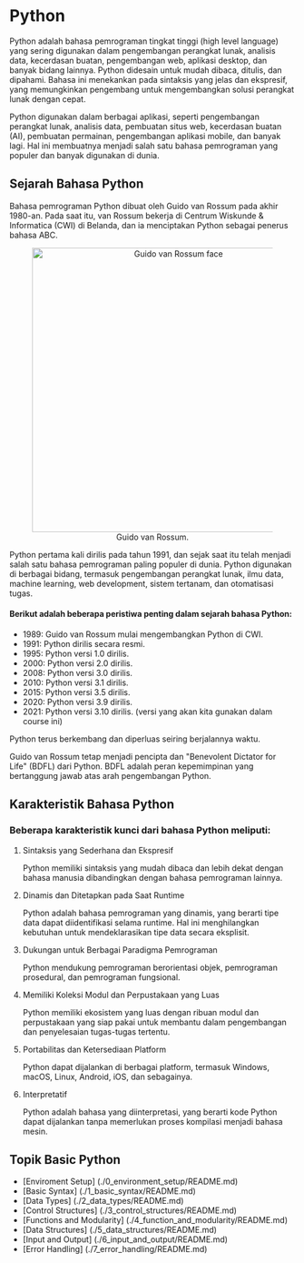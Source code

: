 # Python

Python adalah bahasa pemrograman tingkat tinggi (high level language) yang sering digunakan dalam pengembangan perangkat lunak, analisis data, kecerdasan buatan, pengembangan web, aplikasi desktop, dan banyak bidang lainnya. Python didesain untuk mudah dibaca, ditulis, dan dipahami. Bahasa ini menekankan pada sintaksis yang jelas dan ekspresif, yang memungkinkan pengembang untuk mengembangkan solusi perangkat lunak dengan cepat.

Python digunakan dalam berbagai aplikasi, seperti pengembangan perangkat lunak, analisis data, pembuatan situs web, kecerdasan buatan (AI), pembuatan permainan, pengembangan aplikasi mobile, dan banyak lagi. Hal ini membuatnya menjadi salah satu bahasa pemrograman yang populer dan banyak digunakan di dunia.

## Sejarah Bahasa Python

Bahasa pemrograman Python dibuat oleh Guido van Rossum pada akhir 1980-an. Pada saat itu, van Rossum bekerja di Centrum Wiskunde & Informatica (CWI) di Belanda, dan ia menciptakan Python sebagai penerus bahasa ABC.

<figure align="center">
    <img src="https://gvanrossum.github.io/images/guido-headshot-2019.jpg"
         alt="Guido van Rossum face" width="500" center>
    <figcaption>Guido van Rossum.</figcaption>
</figure>
<!-- ![alt Guido van Rossum face](https://gvanrossum.github.io/images/guido-headshot-2019.jpg "Guido van Rossum") -->

Python pertama kali dirilis pada tahun 1991, dan sejak saat itu telah menjadi salah satu bahasa pemrograman paling populer di dunia. Python digunakan di berbagai bidang, termasuk pengembangan perangkat lunak, ilmu data, machine learning, web development, sistem tertanam, dan otomatisasi tugas.

#### Berikut adalah beberapa peristiwa penting dalam sejarah bahasa Python:

- 1989: Guido van Rossum mulai mengembangkan Python di CWI.
- 1991: Python dirilis secara resmi.
- 1995: Python versi 1.0 dirilis.
- 2000: Python versi 2.0 dirilis.
- 2008: Python versi 3.0 dirilis.
- 2010: Python versi 3.1 dirilis.
- 2015: Python versi 3.5 dirilis.
- 2020: Python versi 3.9 dirilis.
- 2021: Python versi 3.10 dirilis. (versi yang akan kita gunakan dalam course ini)

Python terus berkembang dan diperluas seiring berjalannya waktu.

Guido van Rossum tetap menjadi pencipta dan "Benevolent Dictator for Life" (BDFL) dari Python. BDFL adalah peran kepemimpinan yang bertanggung jawab atas arah pengembangan Python.

## Karakteristik Bahasa Python

### Beberapa karakteristik kunci dari bahasa Python meliputi:

1. Sintaksis yang Sederhana dan Ekspresif

   Python memiliki sintaksis yang mudah dibaca dan lebih dekat dengan bahasa manusia dibandingkan dengan bahasa pemrograman lainnya.

2. Dinamis dan Ditetapkan pada Saat Runtime

   Python adalah bahasa pemrograman yang dinamis, yang berarti tipe data dapat diidentifikasi selama runtime. Hal ini menghilangkan kebutuhan untuk mendeklarasikan tipe data secara eksplisit.

3. Dukungan untuk Berbagai Paradigma Pemrograman

   Python mendukung pemrograman berorientasi objek, pemrograman prosedural, dan pemrograman fungsional.

4. Memiliki Koleksi Modul dan Perpustakaan yang Luas

   Python memiliki ekosistem yang luas dengan ribuan modul dan perpustakaan yang siap pakai untuk membantu dalam pengembangan dan penyelesaian tugas-tugas tertentu.

5. Portabilitas dan Ketersediaan Platform

   Python dapat dijalankan di berbagai platform, termasuk Windows, macOS, Linux, Android, iOS, dan sebagainya.

6. Interpretatif

   Python adalah bahasa yang diinterpretasi, yang berarti kode Python dapat dijalankan tanpa memerlukan proses kompilasi menjadi bahasa mesin.

## Topik Basic Python

- [Enviroment Setup] (./0_environment_setup/README.md)
- [Basic Syntax] (./1_basic_syntax/README.md)
- [Data Types] (./2_data_types/README.md)
- [Control Structures] (./3_control_structures/README.md)
- [Functions and Modularity] (./4_function_and_modularity/README.md)
- [Data Structures] (./5_data_structures/README.md)
- [Input and Output] (./6_input_and_output/README.md)
- [Error Handling] (./7_error_handling/README.md)
